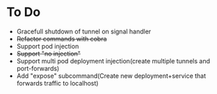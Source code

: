 # To Do
- Gracefull shutdown of tunnel on signal handler
- ~~Refactor commands with cobra~~
- Support pod injection
- ~~Support "no injection"~~
- Support multi pod deployment injection(create multiple tunnels and port-forwards)
- Add "expose" subcommand(Create new deployment+service that forwards traffic to localhost)

